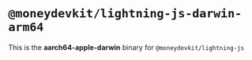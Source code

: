 # `@moneydevkit/lightning-js-darwin-arm64`

This is the **aarch64-apple-darwin** binary for `@moneydevkit/lightning-js`
